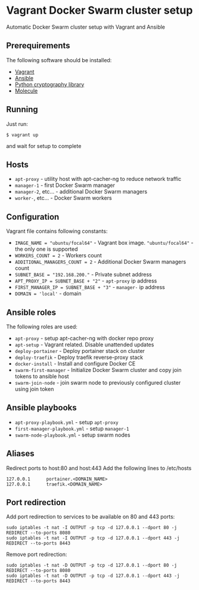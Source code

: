 # Vagrant Docker Swarm cluster setup

Automatic Docker Swarm cluster setup with Vagrant and Ansible

## Prerequirements

The following software should be installed:

- [Vagrant](https://www.vagrantup.com/downloads)
- [Ansible](https://docs.ansible.com/ansible/latest/installation_guide/intro_installation.html)
- [Python cryptography library](https://pypi.org/project/cryptography/)
- [Molecule](https://pypi.org/project/molecule/)

## Running

Just run:

```console
$ vagrant up
```

and wait for setup to complete

## Hosts

- `apt-proxy` - utility host with apt-cacher-ng to reduce network traffic
- `manager-1` - first Docker Swarm manager
- `manager-2`, etc...  - additional Docker Swarm managers
- `worker-`, etc... - Docker Swarm workers

## Configuration

Vagrant file contains following constants:

- `IMAGE_NAME = "ubuntu/focal64"` - Vagrant box image. `"ubuntu/focal64"` - the only one is supported
- `WORKERS_COUNT = 2` - Workers count
- `ADDITIONAL_MANAGERS_COUNT = 2` - Additional Docker Swarm managers count
- `SUBNET_BASE = "192.168.200."` - Private subnet address
- `APT_PROXY_IP = SUBNET_BASE + "2"` - `apt-proxy` ip address
- `FIRST_MANAGER_IP = SUBNET_BASE + "3"` - `manager-` ip address
- `DOMAIN = 'local'` - domain

## Ansible roles

The following roles are used:

- `apt-proxy` - setup apt-cacher-ng with docker repo proxy
- `apt-setup` - Vagrant related. Disable unattended updates
- `deploy-portainer` - Deploy portainer stack on cluster
- `deploy-traefik` - Deploy traefik reverse-proxy stack
- `docker-install` - Install and configure Docker CE
- `swarm-first-manager` - Initialize Docker Swarm cluster and copy join tokens to ansible host
- `swarm-join-node` - join swarm node to previously configured cluster using join token

## Ansible playbooks

- `apt-proxy-playbook.yml` - setup `apt-proxy`
- `first-manager-playbook.yml` - setup `manager-1`
- `swarm-node-playbook.yml` - setup swarm nodes

## Aliases

Redirect ports to host:80 and host:443
Add the following lines to /etc/hosts

```
127.0.0.1      portainer.<DOMAIN_NAME>
127.0.0.1      traefik.<DOMAIN_NAME>
```

## Port redirection

Add port redirection to services to be available on 80 and 443 ports:

```console
sudo iptables -t nat -I OUTPUT -p tcp -d 127.0.0.1 --dport 80 -j REDIRECT --to-ports 8080
sudo iptables -t nat -I OUTPUT -p tcp -d 127.0.0.1 --dport 443 -j REDIRECT --to-ports 8443
```

Remove port redirection:

```console
sudo iptables -t nat -D OUTPUT -p tcp -d 127.0.0.1 --dport 80 -j REDIRECT --to-ports 8080
sudo iptables -t nat -D OUTPUT -p tcp -d 127.0.0.1 --dport 443 -j REDIRECT --to-ports 8443
```
